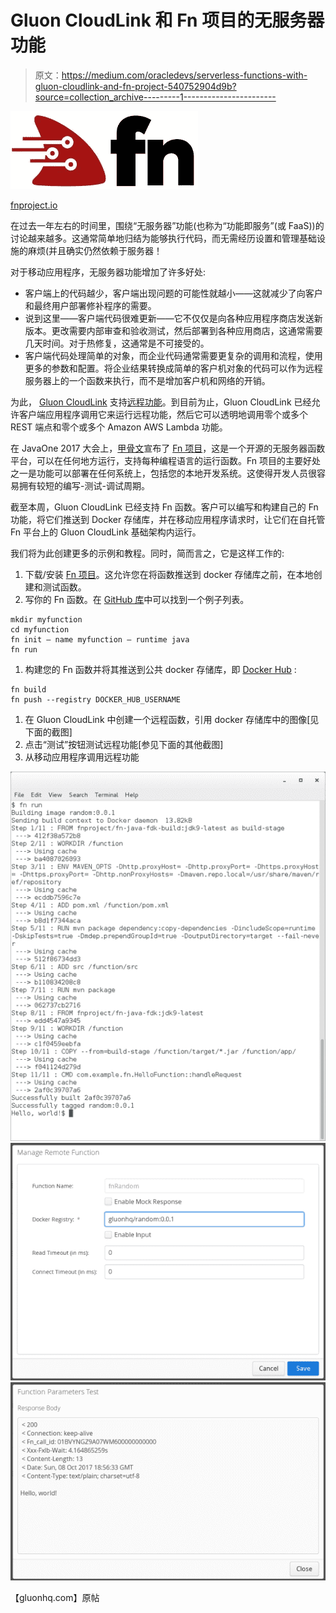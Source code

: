 # Gluon CloudLink 和 Fn 项目的无服务器功能

> 原文：<https://medium.com/oracledevs/serverless-functions-with-gluon-cloudlink-and-fn-project-540752904d9b?source=collection_archive---------1----------------------->

![](img/e8f71b66b89c7cb508fa8eb47419fc48.png)

[fnproject.io](http://fnproject.io)

在过去一年左右的时间里，围绕“无服务器”功能(也称为“功能即服务”(或 FaaS))的讨论越来越多。这通常简单地归结为能够执行代码，而无需经历设置和管理基础设施的麻烦(并且确实仍然依赖于服务器！

对于移动应用程序，无服务器功能增加了许多好处:

*   客户端上的代码越少，客户端出现问题的可能性就越小——这就减少了向客户和最终用户部署修补程序的需要。
*   说到这里——客户端代码很难更新——它不仅仅是向各种应用程序商店发送新版本。更改需要内部审查和验收测试，然后部署到各种应用商店，这通常需要几天时间。对于热修复，这通常是不可接受的。
*   客户端代码处理简单的对象，而企业代码通常需要更复杂的调用和流程，使用更多的参数和配置。将企业结果转换成简单的客户机对象的代码可以作为远程服务器上的一个函数来执行，而不是增加客户机和网络的开销。

为此， [Gluon CloudLink](https://gluonhq.com/products/cloudlink) 支持[远程功能](http://docs.gluonhq.com/cloudlink/#_remote_functions)。到目前为止，Gluon CloudLink 已经允许客户端应用程序调用它来运行远程功能，然后它可以透明地调用零个或多个 REST 端点和零个或多个 Amazon AWS Lambda 功能。

在 JavaOne 2017 大会上，[甲骨文](https://blogs.oracle.com/developers/announcing-fn)宣布了 [Fn 项目](http://fnproject.io/)，这是一个开源的无服务器函数平台，可以在任何地方运行，支持每种编程语言的运行函数。Fn 项目的主要好处之一是功能可以部署在任何系统上，包括您的本地开发系统。这使得开发人员很容易拥有较短的编写-测试-调试周期。

截至本周，Gluon CloudLink 已经支持 Fn 函数。客户可以编写和构建自己的 Fn 功能，将它们推送到 Docker 存储库，并在移动应用程序请求时，让它们在自托管 Fn 平台上的 Gluon CloudLink 基础架构内运行。

我们将为此创建更多的示例和教程。同时，简而言之，它是这样工作的:

1.  下载/安装 [Fn 项目](http://fnproject.io/)。这允许您在将函数推送到 docker 存储库之前，在本地创建和测试函数。
2.  写你的 Fn 函数。在 [GitHub 库](https://github.com/fnproject/fn)中可以找到一个例子列表。

```
mkdir myfunction 
cd myfunction
fn init — name myfunction — runtime java
fn run
```

1.  构建您的 Fn 函数并将其推送到公共 docker 存储库，即 [Docker Hub](https://hub.docker.com/) :

```
fn build
fn push --registry DOCKER_HUB_USERNAME
```

1.  在 Gluon CloudLink 中创建一个远程函数，引用 docker 存储库中的图像[见下面的截图]
2.  点击“测试”按钮测试远程功能[参见下面的其他截图]
3.  从移动应用程序调用远程功能

![](img/e27054fe0e041e41c7dad3225a3a93d2.png)![](img/81ff62078fcaf87b65a78cbe1de69f71.png)![](img/5c6c48c77f406dcc7bfec0c829257d24.png)

【gluonhq.com】原帖[](https://gluonhq.com/serverless-functions-gluon-cloudlink-oracle-fn/)
